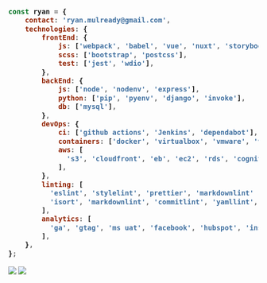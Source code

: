 <h3>
  
```javascript
const ryan = {
    contact: 'ryan.mulready@gmail.com',
    technologies: {
        frontEnd: {
            js: ['webpack', 'babel', 'vue', 'nuxt', 'storybook', 'chart.js'],
            scss: ['bootstrap', 'postcss'],
            test: ['jest', 'wdio'],
        },
        backEnd: {
            js: ['node', 'nodenv', 'express'],
            python: ['pip', 'pyenv', 'django', 'invoke'],
            db: ['mysql'],
        },
        devOps: {
            ci: ['github actions', 'Jenkins', 'dependabot'],
            containers: ['docker', 'virtualbox', 'vmware', 'vagrant'],
            aws: [
              's3', 'cloudfront', 'eb', 'ec2', 'rds', 'cognito', 'lambda', 'codeartifact',
            ],
        },
        linting: [
          'eslint', 'stylelint', 'prettier', 'markdownlint' 'black', 'flake8', 
          'isort', 'markdownlint', 'commitlint', 'yamllint',
        ],
        analytics: [
          'ga', 'gtag', 'ms uat', 'facebook', 'hubspot', 'inspectlet', 'referral rock',
        ],
    },
};
```
</h3>


<img src='http://github-readme-streak-stats.herokuapp.com/?user=ryanmulready&theme=dracula&hide_border=true&count_private=true' />

<img src='https://github-readme-stats.vercel.app/api/top-langs/?username=ryanmulready&layout=compact&theme=dracula&hide_border=true&count_private=true&langs_count=8' />
